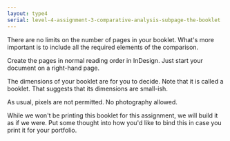 ```yaml
---
layout: type4
serial: level-4-assignment-3-comparative-analysis-subpage-the-booklet
---
```

There are no limits on the number of pages in your booklet. What's more important is to include all the required elements of the comparison.

Create the pages in normal reading order in InDesign. Just start your document on a right-hand page.

The dimensions of your booklet are for you to decide. Note that it is called a booklet. That suggests that its dimensions are small-ish.

As usual, pixels are not permitted. No photography allowed.

While we won't be printing this booklet for this assignment, we will build it as if we were. Put some thought into how you'd like to bind this in case you print it for your portfolio.
